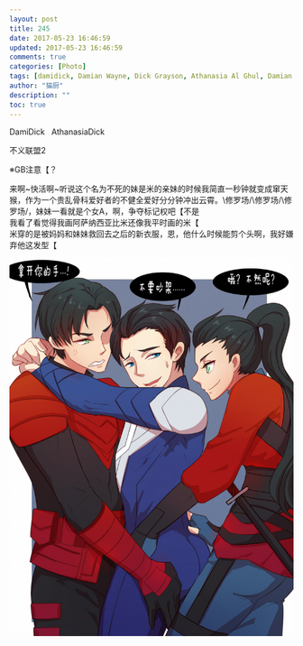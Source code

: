 ```yaml
---
layout: post
title: 245
date: 2017-05-23 16:46:59
updated: 2017-05-23 16:46:59
comments: true
categories: [Photo]
tags: [damidick, Damian Wayne, Dick Grayson, Athanasia Al Ghul, Damian Al Ghul, 不义联盟]
author: "猫厨"
description: ""
toc: true
---
```


<p>DamiDick &nbsp;&nbsp;AthanasiaDick&nbsp;</p> 
<p>不义联盟2</p> 
<p>※GB注意【？</p> 
<p>来啊~快活啊~听说这个名为不死的妹是米的亲妹的时候我简直一秒钟就变成窜天猴，作为一个贵乱骨科爱好者的不健全爱好分分钟冲出云霄。\修罗场/\修罗场/\修罗场/，妹妹一看就是个女A，啊，争夺标记权吧【不是<br />我看了看觉得我画阿萨纳西亚比米还像我平时画的米【<br />米穿的是被妈妈和妹妹救回去之后的新衣服，恩，他什么时候能剪个头啊，我好嫌弃他这发型【<br /></p>

![](https://raw.githubusercontent.com/alicewish/meowchain247/master/img_cVZNdzJtQk9JV2NERGhLVTJOTFdkbEpBWUVzN1pGRnQ5UzZGUkEzb0JxZzIyV29MaXZyMkZnPT0.jpg)